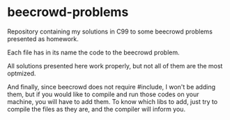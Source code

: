 # beecrowd-problems
Repository containing my solutions in C99 to some beecrowd problems presented as homework.

Each file has in its name the code to the beecrowd problem.

All solutions presented here work properly, but not all of them are the most optmized.

And finally, since beecrowd does not require #include, I won't be adding them, but if you would like to compile and run those codes on your machine, you will have to add them. To know which libs to add, just try to compile the files as they are, and the compiler will inform you.
